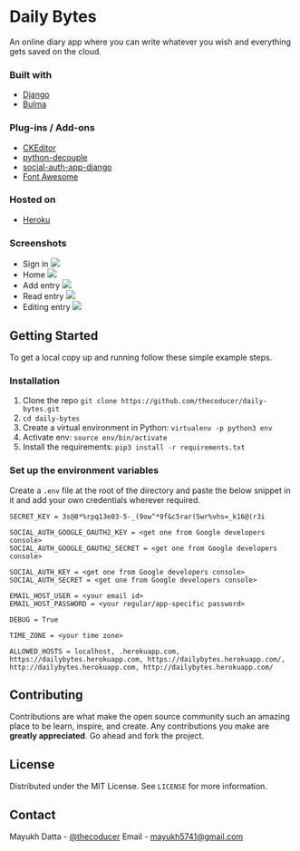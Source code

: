 # Daily Bytes
An online diary app where you can write whatever you wish and everything gets saved on the cloud.

### Built with
* [Django](https://www.djangoproject.com/)
* [Bulma](https://bulma.io/)

### Plug-ins / Add-ons
* [CKEditor](https://ckeditor.com/)
* [python-decouple](https://pypi.org/project/python-decouple/)
* [social-auth-app-django](https://github.com/python-social-auth/social-app-django)
* [Font Awesome](https://fontawesome.com)

### Hosted on
* [Heroku](https://www.heroku.com/)

### Screenshots
- Sign in 
![](https://github.com/thecoducer/daily-bytes/blob/master/screenshots/Screenshot%20from%202019-09-08%2000-24-20.png)
- Home
![](https://github.com/thecoducer/daily-bytes/blob/master/screenshots/Screenshot%20from%202019-09-08%2000-37-24.png)
- Add entry
![](https://github.com/thecoducer/daily-bytes/blob/master/screenshots/Screenshot%20from%202019-09-08%2000-37-34.png)
- Read entry
![](https://github.com/thecoducer/daily-bytes/blob/master/screenshots/Screenshot%20from%202019-09-08%2000-37-45.png)
- Editing entry
![](https://github.com/thecoducer/daily-bytes/blob/master/screenshots/Screenshot%20from%202019-09-08%2000-38-14.png)

## Getting Started
To get a local copy up and running follow these simple example steps.

### Installation
1. Clone the repo ```git clone https://github.com/thecoducer/daily-bytes.git```
2. ```cd daily-bytes```
3. Create a virtual environment in Python: ```virtualenv -p python3 env```
4. Activate env: ```source env/bin/activate```
5. Install the requirements: ```pip3 install -r requirements.txt```

### Set up the environment variables
Create a ```.env``` file at the root of the directory and paste the below snippet in it and add your own credentials wherever required.

```
SECRET_KEY = 3s@8*%rpq13e03-5-_(9ow^*9f&c5rar(5wr%vhs=_k16@(r3i

SOCIAL_AUTH_GOOGLE_OAUTH2_KEY = <get one from Google developers console>
SOCIAL_AUTH_GOOGLE_OAUTH2_SECRET = <get one from Google developers console>

SOCIAL_AUTH_KEY = <get one from Google developers console>
SOCIAL_AUTH_SECRET = <get one from Google developers console>

EMAIL_HOST_USER = <your email id>
EMAIL_HOST_PASSWORD = <your regular/app-specific password>

DEBUG = True

TIME_ZONE = <your time zone>

ALLOWED_HOSTS = localhost, .herokuapp.com, https://dailybytes.herokuapp.com, https://dailybytes.herokuapp.com/, http://dailybytes.herokuapp.com, http://dailybytes.herokuapp.com/
```

## Contributing
Contributions are what make the open source community such an amazing place to be learn, inspire, and create. Any contributions you make are **greatly appreciated**. Go ahead and fork the project.

## License
Distributed under the MIT License. See `LICENSE` for more information.

## Contact

Mayukh Datta - [@thecoducer](https://twitter.com/thecoducer)
Email - [mayukh5741@gmail.com](mailto:mayukh5741@gmail.com)
